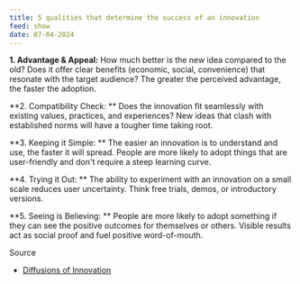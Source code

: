 ```yaml
---
title: 5 qualities that determine the success of an innovation
feed: show
date: 07-04-2024
---
```

**1. Advantage & Appeal:** How much better is the new idea compared to the old? Does it offer clear benefits (economic, social, convenience) that resonate with the target audience? The greater the perceived advantage, the faster the adoption.

**2. Compatibility Check: ** Does the innovation fit seamlessly with existing values, practices, and experiences? New ideas that clash with established norms will have a tougher time taking root.

**3. Keeping it Simple: ** The easier an innovation is to understand and use, the faster it will spread. People are more likely to adopt things that are user-friendly and don't require a steep learning curve.

**4. Trying it Out: ** The ability to experiment with an innovation on a small scale reduces user uncertainty. Think free trials, demos, or introductory versions.

**5. Seeing is Believing: ** People are more likely to adopt something if they can see the positive outcomes for themselves or others. Visible results act as social proof and fuel positive word-of-mouth.

Source
- [Diffusions of Innovation ](https://www.amazon.in/Diffusion-Innovations-5th-Rogers-Everett/dp/0743222091)